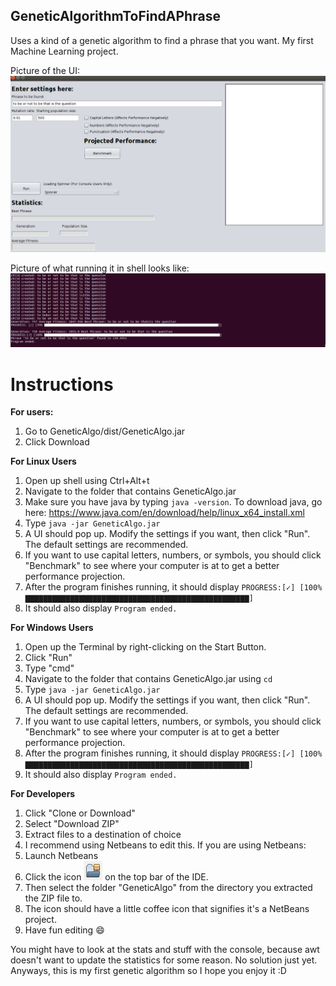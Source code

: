 ## GeneticAlgorithmToFindAPhrase
Uses a kind of a genetic algorithm to find a phrase that you want. My first Machine Learning project.

Picture of the UI:
![UI](UI.png)

Picture of what running it in shell looks like:
![Shell](ShellPic.png)

# Instructions
**For users:**
1. Go to GeneticAlgo/dist/GeneticAlgo.jar
2. Click Download

**For Linux Users**
1. Open up shell using Ctrl+Alt+t
2. Navigate to the folder that contains GeneticAlgo.jar
3. Make sure you have java by typing `java -version`. To download java, go here: https://www.java.com/en/download/help/linux_x64_install.xml
4. Type `java -jar GeneticAlgo.jar`
5. A UI should pop up. Modify the settings if you want, then click "Run". The default settings are recommended.
6. If you want to use capital letters, numbers, or symbols, you should click "Benchmark" to see where your computer is at to get a better performance projection.
7. After the program finishes running, it should display 
`PROGRESS:[✓] [100% ▇▇▇▇▇▇▇▇▇▇▇▇▇▇▇▇▇▇▇▇▇▇▇▇▇▇▇▇▇▇▇▇▇▇▇▇▇▇▇▇▇▇▇▇▇▇▇▇▇▇]`
8. It should also display `Program ended.`

**For Windows Users**
1. Open up the Terminal by right-clicking on the Start Button.
2. Click "Run"
3. Type "cmd"
4. Navigate to the folder that contains GeneticAlgo.jar using `cd`
5. Type `java -jar GeneticAlgo.jar`
6. A UI should pop up. Modify the settings if you want, then click "Run". The default settings are recommended.
7. If you want to use capital letters, numbers, or symbols, you should click "Benchmark" to see where your computer is at to get a better performance projection.
8. After the program finishes running, it should display 
`PROGRESS:[✓] [100% ▇▇▇▇▇▇▇▇▇▇▇▇▇▇▇▇▇▇▇▇▇▇▇▇▇▇▇▇▇▇▇▇▇▇▇▇▇▇▇▇▇▇▇▇▇▇▇▇▇▇]`
9. It should also display `Program ended.`

**For Developers**
1. Click "Clone or Download"
2. Select "Download ZIP"
3. Extract files to a destination of choice
4. I recommend using Netbeans to edit this. If you are using Netbeans:
5. Launch Netbeans
6. Click the icon ![Open Project Icon](NetBeansOpenProjectIcon.png) on the top bar of the IDE.
7. Then select the folder "GeneticAlgo" from the directory you extracted the ZIP file to.
8. The icon should have a little coffee icon that signifies it's a NetBeans project.
9. Have fun editing :smile:
  

You might have to look at the stats and stuff with the console, because awt doesn't want to update the statistics for some reason. No solution just yet. Anyways, this is my first genetic algorithm so I hope you enjoy it :D
